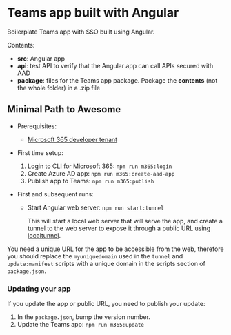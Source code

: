 # Teams app built with Angular

Boilerplate Teams app with SSO built using Angular.

Contents:

- **src**: Angular app
- **api**: test API to verify that the Angular app can call APIs secured with AAD
- **package**: files for the Teams app package. Package the **contents** (not the whole folder) in a .zip file

## Minimal Path to Awesome

- Prerequisites:
  - [Microsoft 365 developer tenant](https://developer.microsoft.com/microsoft-365/dev-program)

- First time setup:
  1. Login to CLI for Microsoft 365: `npm run m365:login`
  2. Create Azure AD app: `npm run m365:create-aad-app`
  3. Publish app to Teams: `npm run m365:publish`

- First and subsequent runs:
  - Start Angular web server: `npm run start:tunnel`

    This will start a local web server that will serve the app, and create a tunnel to the web server to expose it through a public URL using [localtunnel](https://github.com/localtunnel/localtunnel).

You need a unique URL for the app to be accessible from the web, therefore you should replace the `myuniquedomain` used in the `tunnel` and `update:manifest` scripts with a unique domain in the scripts section of `package.json`.

### Updating your app

If you update the app or public URL, you need to publish your update:

1. In the `package.json`, bump the version number.
2. Update the Teams app: `npm run m365:update`
